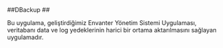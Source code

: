 ##DBackup ##

Bu uygulama, geliştirdiğimiz Envanter Yönetim Sistemi Uygulaması, veritabanı data ve log yedeklerinin harici bir ortama aktarılmasını sağlayan uygulamadır.
